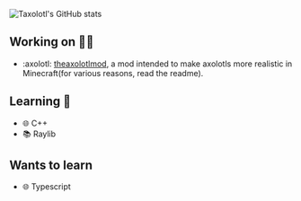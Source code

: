 ![Taxolotl's GitHub stats](https://github-readme-stats.vercel.app/api?username=taxolotl&theme=github_dark)

## Working on 🧑‍🏭
* :axolotl: [theaxolotlmod](https://github.com/theaxolotlmod/theaxolotlmod), a mod intended to make axolotls more realistic in Minecraft(for various reasons, read the readme).

## Learning 📖
* 🌐︎ C++
* 📚 Raylib

## Wants to learn
* 🌐︎ Typescript

